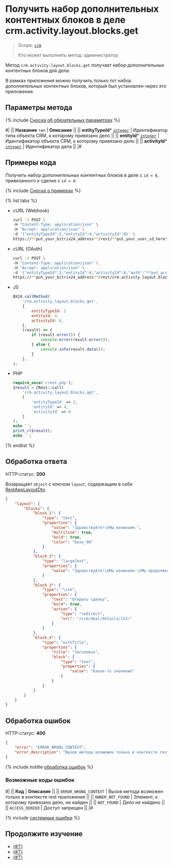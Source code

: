 # Получить набор дополнительных контентных блоков в деле crm.activity.layout.blocks.get

> Scope: [`crm`](../../../../scopes/permissions.md)
>
> Кто может выполнять метод: администратор

Метод `crm.activity.layout.blocks.get` получает набор дополнительных контентных блоков для дела.

В рамках приложения можно получить только тот набор дополнительных контентных блоков, который был установлен через это приложение.

## Параметры метода

{% include [Сноска об обязательных параметрах](../../../../../_includes/required.md) %}

#|
|| **Название**
`тип` | **Описание** ||
|| **entityTypeId***
[`integer`](../../../../data-types.md) | Идентификатор типа объекта CRM, к которому привязано дело ||
|| **entityId***
[`integer`](../../../../data-types.md) | Идентификатор объекта CRM, к которому привязано дело ||
|| **activityId***
[`integer`](../../../../data-types.md) | Идентификатор дела ||
|#

## Примеры кода

Получить набор дополнительных контентных блоков в деле с `id = 8`, привязанного к сделке с `id = 4`:

{% include [Сноска о примерах](../../../../../_includes/examples.md) %}

{% list tabs %}

- cURL (Webhook)

    ```bash
    curl -X POST \
    -H "Content-Type: application/json" \
    -H "Accept: application/json" \
    -d '{"entityTypeId":2,"entityId":4,"activityId":8}' \
    https://**put_your_bitrix24_address**/rest/**put_your_user_id_here**/**put_your_webhook_here**/crm.activity.layout.blocks.get
    ```

- cURL (OAuth)

    ```bash
    curl -X POST \
    -H "Content-Type: application/json" \
    -H "Accept: application/json" \
    -d '{"entityTypeId":2,"entityId":4,"activityId":8,"auth":"**put_access_token_here**"}' \
    https://**put_your_bitrix24_address**/rest/crm.activity.layout.blocks.get
    ```

- JS

    ```js
    BX24.callMethod(
        'crm.activity.layout.blocks.get',
        {
            entityTypeId: 2
            entityId: 4,
            activityId: 8,
        },
        (result) => {
            if (result.error()) {
                console.error(result.error());
            } else {
                console.info(result.data());
            }
        },
    );
    ```

- PHP

    ```php
    require_once('crest.php');
    $result = CRest::call(
        'crm.activity.layout.blocks.get',
        [
            'entityTypeId' => 2,
            'entityId' => 4,
            'activityId' => 8
        ]
    );
    echo '';
    print_r($result);
    echo '';
    ```

{% endlist %}

## Обработка ответа

HTTP-статус: **200**

Возвращает `object` с ключом `layout`, содержащим в себе [RestAppLayoutDto](../configurable/structure/rest-app-layout-dto.md).

```json
{
    "layout": {
        "blocks": {
            "block_1": {
                "type": "text",
                "properties": {
                    "value": "Здравствуйте!\nМы начинаем.",
                    "multiline": true,
                    "bold": true,
                    "color": "base_90"
                }
            },
            "block_2": {
                "type": "largeText",
                "properties": {
                    "value": "Здравствуйте!\nМы начинаем.\nМы продолжаем.\nМы все еще работаем над этим.\nМы продолжаем.\nМы близки к результату.\nДо свидания."
                }
            },
            "block_3": {
                "type": "link",
                "properties": {
                    "text": "Открыть сделку",
                    "bold": true,
                    "action": {
                        "type": "redirect",
                        "uri": "/crm/deal/details/123/"
                    }
                }
            },
            "block_4": {
                "type": "withTitle",
                "properties": {
                    "title": "Заголовок",
                    "block": {
                        "type": "text",
                        "properties": {
                            "value": "Какое-то значение"
                        }
                    }
                }
            }
        }
    }
}
```

## Обработка ошибок

HTTP-статус: **400**

```json
{
    "error": "ERROR_WRONG_CONTEXT",
    "error_description": "Вызов метода возможен только в контексте rest приложения"
}
```

{% include notitle [обработка ошибок](../../../../../_includes/error-info.md) %}

### Возможные коды ошибок

#|
|| **Код** | **Описание** ||
|| `ERROR_WRONG_CONTEXT` | Вызов метода возможен только в контексте rest приложения ||
|| `OWNER_NOT_FOUND` | Элемент, к которому привязано дело, не найден ||
|| `NOT_FOUND` | Дело не найдено ||
|| `ACCESS_DENIED` | Доступ запрещен ||
|#

{% include [системные ошибки](../../../../../_includes/system-errors.md) %}

## Продолжите изучение 

- [{#T}](./index.md)
- [{#T}](./crm-activity-layout-blocks-set.md)
- [{#T}](./crm-activity-layout-blocks-delete.md)